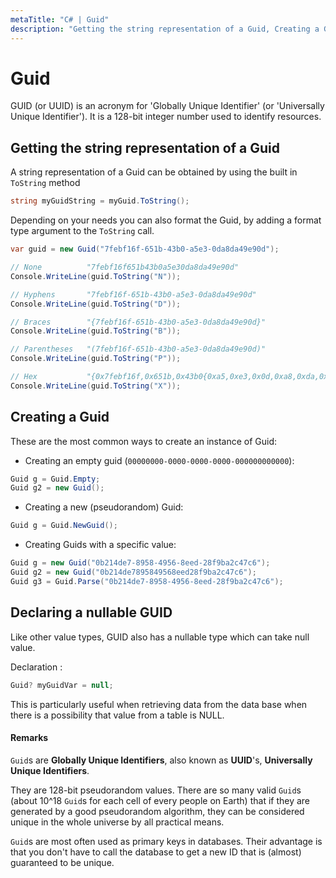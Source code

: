 ```yaml
---
metaTitle: "C# | Guid"
description: "Getting the string representation of a Guid, Creating a Guid, Declaring a nullable GUID"
---
```


# Guid


GUID (or UUID) is an acronym for 'Globally Unique Identifier' (or 'Universally Unique Identifier'). It is a 128-bit integer number used to identify resources.



## Getting the string representation of a Guid


A string representation of a Guid can be obtained by using the built in `ToString` method

```cs
string myGuidString = myGuid.ToString();

```

Depending on your needs you can also format the Guid, by adding a format type argument to the `ToString` call.

```cs
var guid = new Guid("7febf16f-651b-43b0-a5e3-0da8da49e90d");

// None          "7febf16f651b43b0a5e30da8da49e90d"
Console.WriteLine(guid.ToString("N"));

// Hyphens       "7febf16f-651b-43b0-a5e3-0da8da49e90d"
Console.WriteLine(guid.ToString("D"));

// Braces        "{7febf16f-651b-43b0-a5e3-0da8da49e90d}"
Console.WriteLine(guid.ToString("B"));

// Parentheses   "(7febf16f-651b-43b0-a5e3-0da8da49e90d)"
Console.WriteLine(guid.ToString("P"));

// Hex           "{0x7febf16f,0x651b,0x43b0{0xa5,0xe3,0x0d,0xa8,0xda,0x49,0xe9,0x0d}}"
Console.WriteLine(guid.ToString("X"));

```



## Creating a Guid


These are the most common ways to create an instance of Guid:

- Creating an empty guid (`00000000-0000-0000-0000-000000000000`):

```cs
Guid g = Guid.Empty;
Guid g2 = new Guid();

```


- Creating a new (pseudorandom) Guid:

```cs
Guid g = Guid.NewGuid();

```


- Creating Guids with a specific value:

```cs
Guid g = new Guid("0b214de7-8958-4956-8eed-28f9ba2c47c6");
Guid g2 = new Guid("0b214de7895849568eed28f9ba2c47c6");
Guid g3 = Guid.Parse("0b214de7-8958-4956-8eed-28f9ba2c47c6");

```



## Declaring a nullable GUID


Like other value types, GUID also has a nullable type which can take null value.

Declaration :

```cs
Guid? myGuidVar = null;

```

This is particularly useful when retrieving data from the data base when there is a possibility that value from a table is NULL.



#### Remarks


`Guid`s are **Globally Unique Identifiers**, also known as **UUID**'s, **Universally Unique Identifiers**.

They are 128-bit pseudorandom values. There are so many valid `Guid`s (about 10^18 `Guid`s for each cell of every people on Earth) that if they are generated by a good pseudorandom algorithm, they can be considered unique in the whole universe by all practical means.

`Guid`s are most often used as primary keys in databases. Their advantage is that you don't have to call the database to get a new ID that is (almost) guaranteed to be unique.

